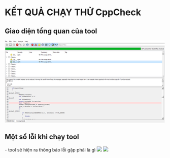 ﻿<h1> KẾT QUẢ CHẠY THỬ CppCheck </h1>

<h2> Giao diện tổng quan của tool </h2>
<img src="cppcheck-1.89/check1.png">
<h2> Một số lỗi khi chạy tool </h2>
- tool sẽ hiện ra thông báo lỗi gặp phải là gì
<img src="cppcheck-1.89/2.png">
<img src="cppcheck-1.89/3.png">
